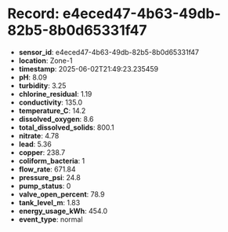 # Record: e4eced47-4b63-49db-82b5-8b0d65331f47

- **sensor_id**: e4eced47-4b63-49db-82b5-8b0d65331f47
- **location**: Zone-1
- **timestamp**: 2025-06-02T21:49:23.235459
- **pH**: 8.09
- **turbidity**: 3.25
- **chlorine_residual**: 1.19
- **conductivity**: 135.0
- **temperature_C**: 14.2
- **dissolved_oxygen**: 8.6
- **total_dissolved_solids**: 800.1
- **nitrate**: 4.78
- **lead**: 5.36
- **copper**: 238.7
- **coliform_bacteria**: 1
- **flow_rate**: 671.84
- **pressure_psi**: 24.8
- **pump_status**: 0
- **valve_open_percent**: 78.9
- **tank_level_m**: 1.83
- **energy_usage_kWh**: 454.0
- **event_type**: normal